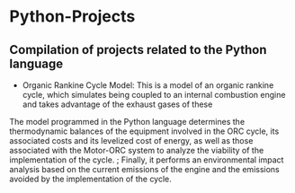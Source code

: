 # Python-Projects
## Compilation of projects related to the Python language

- Organic Rankine Cycle Model: This is a model of an organic rankine cycle, which simulates being coupled to an internal combustion engine and takes advantage of the exhaust gases of these

The model programmed in the Python language determines the thermodynamic balances of the equipment involved in the ORC cycle, its associated costs and its levelized cost of energy, as well as those associated with the Motor-ORC system to analyze the viability of the implementation of the cycle. ; Finally, it performs an environmental impact analysis based on the current emissions of the engine and the emissions avoided by the implementation of the cycle.

